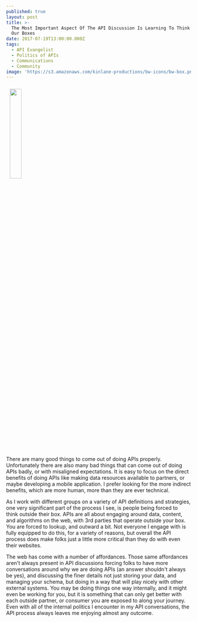 ```yaml
---
published: true
layout: post
title: >-
  The Most Important Aspect Of The API Discussion Is Learning To Think Outside
  Our Boxes
date: 2017-07-19T13:00:00.000Z
tags:
  - API Evangelist
  - Politics of APIs
  - Communications
  - Community
image: 'https://s3.amazonaws.com/kinlane-productions/bw-icons/bw-box.png'
---
```

<p><img src="https://s3.amazonaws.com/kinlane-productions/bw-icons/bw-box.png" width="25%" aligin="right" style="padding: 10px;" /></p>There are many good things to come out of doing APIs properly. Unfortunately there are also many bad things that can come out of doing APIs badly, or with misaligned expectations. It is easy to focus on the direct benefits of doing APIs like making data resources available to partners, or maybe developing a mobile application. I prefer looking for the more indirect benefits, which are more human, more than they are ever technical.

As I work with different groups on a variety of API definitions and strategies, one very significant part of the process I see, is people being forced to think outside their box. APIs are all about engaging around data, content, and algorithms on the web, with 3rd parties that operate outside your box. You are forced to lookup, and outward a bit. Not everyone I engage with is fully equipped to do this, for a variety of reasons, but overall the API process does make folks just a little more critical than they do with even their websites.

The web has come with a number of affordances. Those same affordances aren't always present in API discussions forcing folks to have more conversations around why we are doing APIs (an answer shouldn't always be yes), and discussing the finer details not just storing your data, and managing your schema, but doing in a way that will play nicely with other external systems. You may be doing things one way internally, and it might even be working for you, but it is something that can only get better with each outside partner, or consumer you are exposed to along your journey. Even with all of the internal politics I encounter in my API conversations, the API process always leaves me enjoying almost any outcome.
